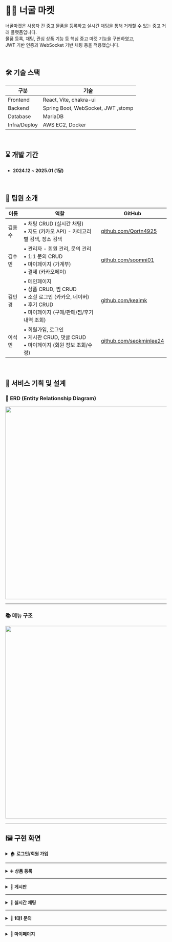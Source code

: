 # 🧑‍💻 너굴 마켓 

너굴마켓은 사용자 간 중고 물품을 등록하고 실시간 채팅을 통해 거래할 수 있는 중고 거래 플랫폼입니다.  
물품 등록, 채팅, 관심 상품 기능 등 핵심 중고 마켓 기능을 구현하였고,  
JWT 기반 인증과 WebSocket 기반 채팅 등을 적용했습니다.

<br/>

## 🛠 기술 스택

| 구분         | 기술 |
|--------------|------|
| Frontend     | React, Vite, chakra-ui |
| Backend      | Spring Boot, WebSocket, JWT ,stomp |
| Database     | MariaDB |
| Infra/Deploy | AWS EC2, Docker|

<br/>

## ⌛ 개발 기간

- **2024.12 ~ 2025.01 (1달)**

<br/>

## 👥 팀원 소개

| 이름   | 역할 | GitHub |
|--------|------|--------|
| 김용수 | • 채팅 CRUD (실시간 채팅)<br>• 지도 (카카오 API) - 카테고리별 검색, 장소 검색 | [github.com/Qortn4925](https://github.com/Qortn4925) |
| 김수민 | • 관리자 - 회원 관리, 문의 관리<br>• 1:1 문의 CRUD<br>• 마이페이지 (가계부)<br>• 결제 (카카오페이) | [github.com/soomni01](https://github.com/soomni01) |
| 김민경 | • 메인페이지<br>• 상품 CRUD, 찜 CRUD<br>• 소셜 로그인 (카카오, 네이버)<br>• 후기 CRUD<br>• 마이페이지 (구매/판매/찜/후기 내역 조회) | [github.com/keaimk](https://github.com/keaimk) |
| 이석민 | • 회원가입, 로그인<br>• 게시판 CRUD, 댓글 CRUD<br>• 마이페이지 (회원 정보 조회/수정) | [github.com/seokminlee24](https://github.com/seokminlee24) |

<br/>

## 🧩 서비스 기획 및 설계

### 📌 ERD (Entity Relationship Diagram)

<p align="center">
  <img src="https://github.com/user-attachments/assets/1a8394b3-ac06-4531-ac04-b3cce38c9ba5" width="600"/>
</p>

---

### 📚 메뉴 구조

<p align="center">
  <img src="https://github.com/user-attachments/assets/e4f51ee8-1e7d-46ba-b82f-2dfc4a40b917" width="600"/>
</p>

---

## 🖼️ 구현 화면

<details>
<summary>🏠 <strong>로그인/회원 가입</strong></summary>

<p align="center">
  <img src="https://github.com/user-attachments/assets/f7f793b7-7627-4ae0-a6ed-16df6d98347b" width="600"/>
  <img src="https://github.com/user-attachments/assets/4da2caf8-8f6f-4a57-9804-b8110a82e756" width="600"/>
</p>

</details>

---

<details>
<summary>➕ <strong>상품 등록</strong></summary>

<p align="center">
  <img src="https://github.com/user-attachments/assets/21718913-400c-4bfa-b202-834a01ef8736" width="600"/>
  <img src="https://github.com/user-attachments/assets/9a8d59ed-043e-490e-ad7e-512c05de13df" width="600"/>
  <img src="https://github.com/user-attachments/assets/e94dccdd-a9b5-41b4-b3c3-f3e8eadeabe1" width="600"/>
  <img src="https://your-image-url.com/register.gif" width="600"/>
</p>

</details>

---

<details>
<summary>📝 <strong>게시판</strong></summary>

<p align="center">
  <img src="https://github.com/user-attachments/assets/27be9173-7e3c-420d-8672-41ac263c6278" width="600"/>
  <img src="https://github.com/user-attachments/assets/10f63eb8-634a-4a0d-92e8-510f10213f7f" width="600"/>
</p>

</details>

---

<details>
<summary>💬 <strong>실시간 채팅</strong></summary>

<p align="center">
  <img src="https://github.com/user-attachments/assets/b22d80ed-d6ca-47ec-8319-5e64e93d6aca" width="600"/>
  <img src="https://github.com/user-attachments/assets/185146cf-9b42-4287-8bec-d1d4b8903a40" width="600"/>
  <img src="https://github.com/user-attachments/assets/51c58c58-6dcd-4a92-b6b3-7375556282d6" width="600"/>
  <img src="https://github.com/user-attachments/assets/3ce3e3ea-7420-4aec-9a31-1e2308aa3c75" width="600"/>
  <img src="https://github.com/user-attachments/assets/e2640909-7f2a-4ba6-a5c2-fb22b252c0c7" width="600"/>
</p>

</details>

---

<details>
<summary>📩 <strong>1대1 문의</strong></summary>

<p align="center">
  <img src="https://github.com/user-attachments/assets/467ddd3a-b274-4689-95d0-f37b4bf6e3ac" width="600"/>
  <img src="https://github.com/user-attachments/assets/ca77a3f7-f32d-4053-b096-f2e46b4c584a" width="600"/>
</p>

</details>

---

<details>
<summary>👤 <strong>마이페이지</strong></summary>

- 내가 등록한 상품, 찜한 상품, 채팅 내역 등을 확인할 수 있는 개인 페이지입니다.  
- 회원 정보 수정 및 탈퇴 기능도 포함되어 있습니다.

<p align="center">
  <img src="https://your-image-url.com/mypage.png" width="600"/>
</p>

</details>


